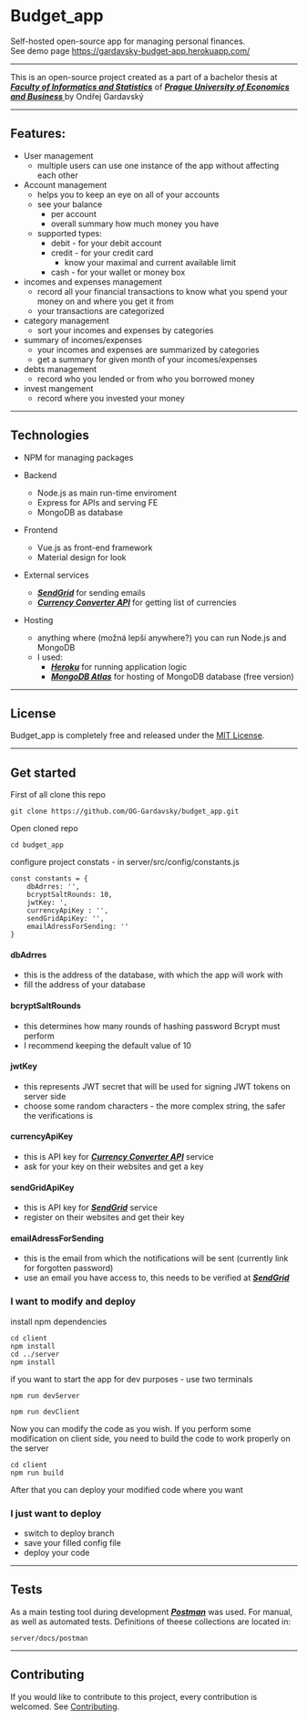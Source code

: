 # Budget_app
Self-hosted open-source app for managing personal finances.  
See demo page https://gardavsky-budget-app.herokuapp.com/

***
This is an open-source project created as a part of a bachelor thesis at
***<a href="https://fis.vse.cz/">Faculty of Informatics and Statistics</a>*** of
***<a href="www.vse.cz">Prague University of Economics and Business </a>***
by Ondřej Gardavský
***

## Features:
- User management
    - multiple users can use one instance of the app without affecting each other
- Account management
    - helps you to keep an eye on all of your accounts
    - see your balance
        - per account
        - overall summary how much money you have
    - supported types:
        - debit - for your debit account
        - credit - for your credit card
            - know your maximal and current available limit
        - cash - for your wallet or money box
- incomes and expenses management
    - record all your financial transactions to know what you spend your money on and where you get it from
    - your transactions are categorized
- category management
    - sort your incomes and expenses by categories
- summary of incomes/expenses
    - your incomes and expenses are summarized by categories
    - get a summary for given month of your incomes/expenses
- debts management
    - record who you lended or from who you borrowed money
- invest mangement
    - record where you invested your money

***
## Technologies
- NPM for managing packages
- Backend
    - Node.js as main run-time enviroment
    - Express for APIs and serving FE
    - MongoDB as database
- Frontend
    - Vue.js as front-end framework
    - Material design for look
- External services
    - ***<a href="https://sendgrid.com/">SendGrid</a>*** for sending emails
    - ***<a href="https://www.currencyconverterapi.com/">Currency Converter API</a>*** for getting list of currencies

- Hosting
    - anything where (možná lepší anywhere?) you can run Node.js and MongoDB
    - I used:
        - ***<a href="https://www.heroku.com/">Heroku</a>*** for running application logic
        - ***<a href="https://www.mongodb.com/cloud/atlas">MongoDB Atlas</a>*** for hosting of MongoDB database (free version)

***
## License

Budget_app is completely free and released under the [MIT License](https://github.com/OG-Gardavsky/budget_app/blob/main/LICENSE).

***
## Get started

First of all clone this repo
```
git clone https://github.com/OG-Gardavsky/budget_app.git
```

Open cloned repo
```
cd budget_app
```

configure project constats - in server/src/config/constants.js


```
const constants = {
    dbAdrres: '',
    bcryptSaltRounds: 10,
    jwtKey: ',
    currencyApiKey : '',
    sendGridApiKey: '',
    emailAdressForSending: ''
}
```

#### dbAdrres
- this is the address of the database, with which the app will work with
- fill the address of your database


#### bcryptSaltRounds
- this determines how many rounds of hashing password Bcrypt must perform
- I recommend keeping the default value of 10

#### jwtKey
- this represents JWT secret that will be used for signing JWT tokens on server side
- choose some random characters - the more complex string, the safer the verifications is

#### currencyApiKey
- this is API key for ***<a href="https://www.currencyconverterapi.com/">Currency Converter API</a>*** service
- ask for your key on their websites and get a key

#### sendGridApiKey
- this is API key for ***<a href="https://sendgrid.com/">SendGrid</a>*** service
- register on their websites and get their key


#### emailAdressForSending
- this is the email from which the notifications will be sent (currently link for forgotten password)
- use an email you have access to, this needs to be verified at ***<a href="https://sendgrid.com/">SendGrid</a>***


### I want to modify and deploy

install npm dependencies
```
cd client 
npm install
cd ../server
npm install
```

if you want to start the app for dev purposes - use two terminals
```
npm run devServer

npm run devClient
```

Now you can modify the code as you wish. If you perform some modification on client side, you need to build the code to work properly on the server
```
cd client 
npm run build
```

After that you can deploy your modified code where you want


### I just want to deploy 
- switch to deploy branch
- save your filled config file
- deploy your code



***
## Tests
As a main testing tool during development ***<a href="postman.com">Postman</a>*** was used. For manual, as well as automated tests. Definitions of theese collections are located in:
```
server/docs/postman
```

***
## Contributing
If you would like to contribute to this project, every contribution is welcomed. See [Contributing](https://github.com/OG-Gardavsky/budget_app/blob/main/CONTRIBUTING.md).
